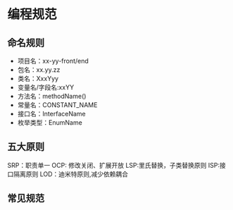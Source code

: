 # 编程规范
## 命名规则
- 项目名：xx-yy-front/end
- 包名：xx.yy.zz
- 类名：XxxYyy
- 变量名/字段名:xxYY
- 方法名：methodName()
- 常量名：CONSTANT_NAME
- 接口名：InterfaceName
- 枚举类型：EnumName
## 五大原则

SRP：职责单一
OCP: 修改关闭、扩展开放
LSP:里氏替换，子类替换原则
ISP:接口隔离原则
LOD：迪米特原则,减少依赖耦合

## 常见规范
